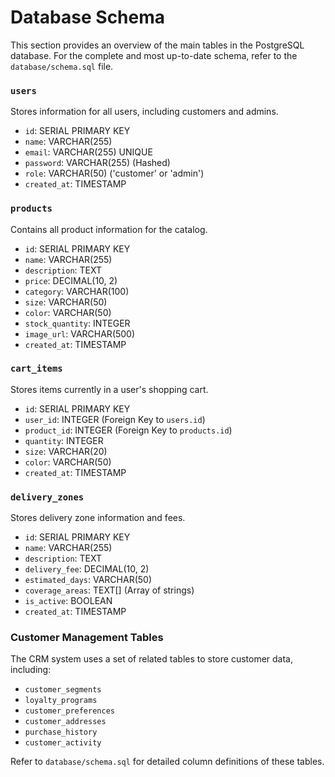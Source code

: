 # Database Schema

This section provides an overview of the main tables in the PostgreSQL database. For the complete and most up-to-date schema, refer to the `database/schema.sql` file.

### `users`

Stores information for all users, including customers and admins.

- `id`: SERIAL PRIMARY KEY
- `name`: VARCHAR(255)
- `email`: VARCHAR(255) UNIQUE
- `password`: VARCHAR(255) (Hashed)
- `role`: VARCHAR(50) ('customer' or 'admin')
- `created_at`: TIMESTAMP

### `products`

Contains all product information for the catalog.

- `id`: SERIAL PRIMARY KEY
- `name`: VARCHAR(255)
- `description`: TEXT
- `price`: DECIMAL(10, 2)
- `category`: VARCHAR(100)
- `size`: VARCHAR(50)
- `color`: VARCHAR(50)
- `stock_quantity`: INTEGER
- `image_url`: VARCHAR(500)
- `created_at`: TIMESTAMP

### `cart_items`

Stores items currently in a user's shopping cart.

- `id`: SERIAL PRIMARY KEY
- `user_id`: INTEGER (Foreign Key to `users.id`)
- `product_id`: INTEGER (Foreign Key to `products.id`)
- `quantity`: INTEGER
- `size`: VARCHAR(20)
- `color`: VARCHAR(50)
- `created_at`: TIMESTAMP

### `delivery_zones`

Stores delivery zone information and fees.

- `id`: SERIAL PRIMARY KEY
- `name`: VARCHAR(255)
- `description`: TEXT
- `delivery_fee`: DECIMAL(10, 2)
- `estimated_days`: VARCHAR(50)
- `coverage_areas`: TEXT[] (Array of strings)
- `is_active`: BOOLEAN
- `created_at`: TIMESTAMP

### Customer Management Tables

The CRM system uses a set of related tables to store customer data, including:

- `customer_segments`
- `loyalty_programs`
- `customer_preferences`
- `customer_addresses`
- `purchase_history`
- `customer_activity`

Refer to `database/schema.sql` for detailed column definitions of these tables.
